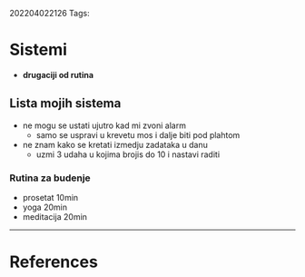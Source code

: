 202204022126
Tags: 

# Sistemi
- **drugaciji od rutina**
## Lista mojih sistema
- ne mogu se ustati ujutro kad mi zvoni alarm
	- samo se uspravi u krevetu mos i dalje biti pod plahtom
- ne znam kako se kretati izmedju zadataka u danu
	- uzmi 3 udaha u kojima brojis do 10 i nastavi raditi
### Rutina za budenje
- prosetat 10min
- yoga 20min
- meditacija 20min
---
# References